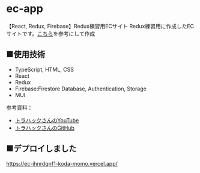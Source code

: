 # ec-app
【React, Redux, Firebase】Redux練習用ECサイト
Redux練習用に作成したECサイトです。<a href="https://www.youtube.com/user/1492tiger">こちら</a>を参考にして作成

## ■使用技術
<ul>
  <li>TypeScript, HTML, CSS
  <li>React
  <li>Redux
  <li>Firebase:Firestore Database, Authentication, Storage
  <li>MUI
</ul>

参考資料：
<ul>
  <li><a href="https://www.youtube.com/user/1492tiger">トラハックさんのYouTube</a></li>
  <li><a href="https://github.com/deatiger/ec-app-demo">トラハックさんのGitHub</a></li>
</ul>

## ■デプロイしました
https://ec-ihnrdqnf1-koda-momo.vercel.app/
